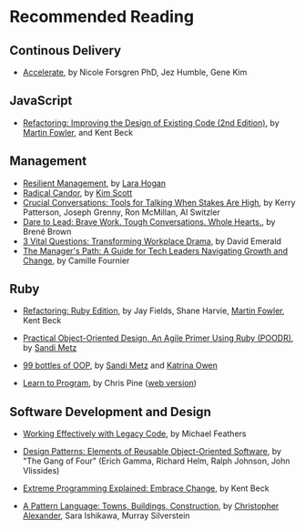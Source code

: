 # Recommended Reading

## Continous Delivery

- [Accelerate](https://www.amazon.com/Accelerate-Software-Performing-Technology-Organizations/dp/1942788339), by Nicole Forsgren PhD, Jez Humble, Gene Kim

## JavaScript

- [Refactoring: Improving the Design of Existing Code (2nd Edition)](https://www.amazon.com/Refactoring-Improving-Existing-Addison-Wesley-Signature/dp/0134757599), by [Martin Fowler](https://martinfowler.com), and Kent Beck

## Management

- [Resilient Management](https://resilient-management.com), by [Lara Hogan](https://larahogan.me)
- [Radical Candor](https://www.amazon.com/Radical-Candor-Revised-Kick-Ass-Humanity/dp/1250235375), by [Kim Scott](https://www.radicalcandor.com)
- [Crucial Conversations: Tools for Talking When Stakes Are High](https://www.amazon.com/Crucial-Conversations-Talking-Stakes-Second/dp/0071771328), by Kerry Patterson, Joseph Grenny, Ron McMillan, Al Switzler
- [Dare to Lead: Brave Work. Tough Conversations. Whole Hearts.](https://www.amazon.com/Dare-Lead-Brave-Conversations-Hearts/dp/0399592520), by Brené Brown
- [3 Vital Questions: Transforming Workplace Drama](https://www.amazon.com/Vital-Questions-Transforming-Workplace-Drama/dp/0996871837), by David Emerald
- [The Manager's Path: A Guide for Tech Leaders Navigating Growth and Change](https://www.amazon.com/Managers-Path-Leaders-Navigating-Growth/dp/1491973897), by Camille Fournier

## Ruby

- [Refactoring: Ruby Edition](https://www.amazon.com/Refactoring-Ruby-Addison-Wesley-Professional/dp/0321984137), by Jay Fields, Shane Harvie, [Martin Fowler](https://martinfowler.com), Kent Beck

- [Practical Object-Oriented Design, An Agile Primer Using Ruby (POODR)](https://www.poodr.com), by [Sandi Metz](https://www.sandimetz.com)

- [99 bottles of OOP](https://www.sandimetz.com/99bottles), by [Sandi Metz](https://www.sandimetz.com) and [Katrina Owen](https://www.kytrinyx.com)

- [Learn to Program](https://pragprog.com/titles/ltp2/learn-to-program-2nd-edition), by Chris Pine ([web version](https://pine.fm/LearnToProgram))

## Software Development and Design

- [Working Effectively with Legacy Code](https://www.amazon.com/Working-Effectively-Legacy-Michael-Feathers/dp/0131177052), by Michael Feathers

- [Design Patterns: Elements of Reusable Object-Oriented Software](https://www.amazon.com/Design-Patterns-Elements-Reusable-Object-Oriented/dp/0201633612), by "The Gang of Four" (Erich Gamma, Richard Helm, Ralph Johnson, John Vlissides)

- [Extreme Programming Explained: Embrace Change](https://www.amazon.com/Extreme-Programming-Explained-Embrace-Change/dp/0321278658), by Kent Beck

- [A Pattern Language: Towns, Buildings, Construction](https://www.amazon.com/Pattern-Language-Buildings-Construction-Environmental/dp/0195019199), by [Christopher Alexander](http://www.patternlanguage.com), Sara Ishikawa, Murray Silverstein
